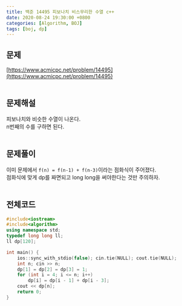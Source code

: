 ```yaml
---
title: 백준 14495 피보나치 비스무리한 수열 c++
date: 2020-08-24 19:30:00 +0800
categories: [Algorithm, BOJ]
tags: [boj, dp]
---
```


## 문제
[https://www.acmicpc.net/problem/14495](https://www.acmicpc.net/problem/14495)  
<br>

## 문제해설  
피보나치와 비슷한 수열이 나온다.  
n번째의 수를 구하면 된다.  
<br>

## 문제풀이  
이미 문제에서 `f(n) = f(n-1) + f(n-3)`이라는 점화식이 주어졌다.  
점화식에 맞게 dp를 짜면되고 long long을 써야한다는 것만 주의하자.  
<br>


## 전체코드
```c++
#include<iostream>
#include<algorithm>
using namespace std;
typedef long long ll;
ll dp[120];

int main() {
	ios::sync_with_stdio(false); cin.tie(NULL); cout.tie(NULL);
	int n; cin >> n;
	dp[1] = dp[2] = dp[3] = 1;
	for (int i = 4; i <= n; i++) 
		dp[i] = dp[i - 1] + dp[i - 3];
	cout << dp[n];
	return 0;
}
```